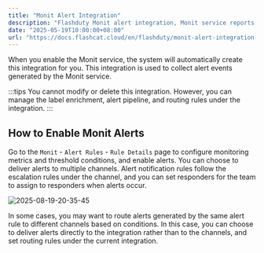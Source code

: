 ```yaml
---
title: "Monit Alert Integration"
description: "Flashduty Monit alert integration, Monit service reports alerts through this integration"
date: "2025-05-19T10:00:00+08:00"
url: "https://docs.flashcat.cloud/en/flashduty/monit-alert-integration-guide?nav=01JCQ7A4N4WRWNXW8EWEHXCMF5"
---
```


When you enable the Monit service, the system will automatically create this integration for you. This integration is used to collect alert events generated by the Monit service.

:::tips
You cannot modify or delete this integration. However, you can manage the label enrichment, alert pipeline, and routing rules under the integration.
:::

## How to Enable Monit Alerts

Go to the `Monit` - `Alert Rules` - `Rule Details` page to configure monitoring metrics and threshold conditions, and enable alerts. You can choose to deliver alerts to multiple channels. Alert notification rules follow the escalation rules under the channel, and you can set responders for the team to assign to responders when alerts occur.

![2025-08-19-20-35-45](https://docs-cdn.flashcat.cloud/images/png/59c9d2566db9a0482fb2eabb729ea739.png)

In some cases, you may want to route alerts generated by the same alert rule to different channels based on conditions. In this case, you can choose to deliver alerts directly to the integration rather than to the channels, and set routing rules under the current integration.
